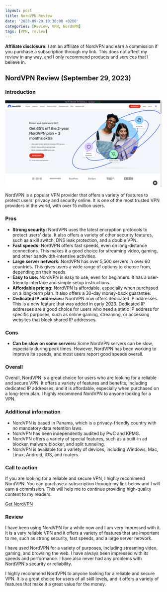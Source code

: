 ```yaml
---
layout: post
title: NordVPN Review
date: '2023-09-29 10:30:00 +0200'
categories: [Review, VPN, NordVPN]
tags: [VPN, review]
---
```



**Affiliate disclosure:** I am an affiliate of NordVPN and earn a commission if you purchase a subscription through my link. This does not affect my review in any way, and I only recommend products and services that I believe in.

## NordVPN Review (September 29, 2023)

### Introduction

![Screenshot of NordVPN homepage](/assets/NordVPN/nordvpn-hp.png)

NordVPN is a popular VPN provider that offers a variety of features to protect users' privacy and security online. It is one of the most trusted VPN providers in the world, with over 15 million users.

### Pros

* **Strong security:** NordVPN uses the latest encryption protocols to protect users' data. It also offers a variety of other security features, such as a kill switch, DNS leak protection, and a double VPN.
* **Fast speeds:** NordVPN offers fast speeds, even on long-distance connections. This makes it a good choice for streaming video, gaming, and other bandwidth-intensive activities.
* **Large server network:** NordVPN has over 5,500 servers in over 60 countries. This gives users a wide range of options to choose from, depending on their needs.
* **Easy to use:** NordVPN is easy to use, even for beginners. It has a user-friendly interface and simple setup instructions.
* **Affordable pricing:** NordVPN is affordable, especially when purchased on a long-term plan. It also offers a 30-day money-back guarantee.
* **Dedicated IP addresses:** NordVPN now offers dedicated IP addresses. This is a new feature that was added in early 2023. Dedicated IP addresses are a good choice for users who need a static IP address for specific purposes, such as online gaming, streaming, or accessing websites that block shared IP addresses.


### Cons

* **Can be slow on some servers:** Some NordVPN servers can be slow, especially during peak times. However, NordVPN has been working to improve its speeds, and most users report good speeds overall.

### Overall

Overall, NordVPN is a great choice for users who are looking for a reliable and secure VPN. It offers a variety of features and benefits, including dedicated IP addresses, and it is affordable, especially when purchased on a long-term plan. I highly recommend NordVPN to anyone looking for a VPN.

### Additional information

* NordVPN is based in Panama, which is a privacy-friendly country with no mandatory data retention laws.
* NordVPN has been independently audited by PwC and KPMG.
* NordVPN offers a variety of special features, such as a built-in ad blocker, malware blocker, and split tunneling.
* NordVPN is available for a variety of devices, including Windows, Mac, Linux, Android, iOS, and routers.

### Call to action

If you are looking for a reliable and secure VPN, I highly recommend NordVPN. You can purchase a subscription through my link below and I will earn a commission. This will help me to continue providing high-quality content to my readers.

[Get NordVPN](https://go.nordvpn.net/aff_c?offer_id=15&aff_id=93056&url_id=902)

### Review

I have been using NordVPN for a while now and I am very impressed with it. It is a very reliable VPN and it offers a variety of features that are important to me, such as strong security, fast speeds, and a large server network.

I have used NordVPN for a variety of purposes, including streaming video, gaming, and browsing the web. I have always been impressed with its speeds and performance. I have also never had any problems with NordVPN's security or reliability.

I highly recommend NordVPN to anyone looking for a reliable and secure VPN. It is a great choice for users of all skill levels, and it offers a variety of features that make it a great value for the money.

